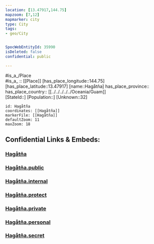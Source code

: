 ```yaml
---
location: [13.47917,144.75] 
mapzoom: [7,12] 
mapmarker: city 
type: City
tags:
- geo/City


SpocWebEntityId: 35990
isDeleted: false
confidential: public

---
```

#is_a_/Place  
#is_a_ :: [[Place]] 
[has_place_longitude::144.75] 
[has_place_latitude::13.47917] 
[name::Hagåtña] 
has_place_province::  
has_place_country:: [[../../../../../Oceania/Guam]]  
[StateId::] 
[Population::] 
[Unknown::32] 


```leaflet
id: Hagåtña
coordinates: [[Hagåtña]] 
markerFile: [[Hagåtña]] 
defaultZoom: 11 
maxZoom: 18
```


## Confidential Links & Embeds: 

### [Hagåtña](/_Standards/Earth/Continent/Australasia/Micronesia/Guam/Villages~Guam/Hagåtña.md) 

### [Hagåtña.public](/_public/Earth/Continent/Australasia/Micronesia/Guam/Villages~Guam/Hagåtña.public.md) 

### [Hagåtña.internal](/_internal/Earth/Continent/Australasia/Micronesia/Guam/Villages~Guam/Hagåtña.internal.md) 

### [Hagåtña.protect](/_protect/Earth/Continent/Australasia/Micronesia/Guam/Villages~Guam/Hagåtña.protect.md) 

### [Hagåtña.private](/_private/Earth/Continent/Australasia/Micronesia/Guam/Villages~Guam/Hagåtña.private.md) 

### [Hagåtña.personal](/_personal/Earth/Continent/Australasia/Micronesia/Guam/Villages~Guam/Hagåtña.personal.md) 

### [Hagåtña.secret](/_secret/Earth/Continent/Australasia/Micronesia/Guam/Villages~Guam/Hagåtña.secret.md)

